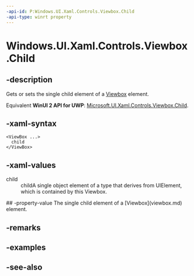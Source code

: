 ```yaml
---
-api-id: P:Windows.UI.Xaml.Controls.Viewbox.Child
-api-type: winrt property
---
```


<!-- Property syntax
public Windows.UI.Xaml.UIElement Child { get;  set; }
-->

# Windows.UI.Xaml.Controls.Viewbox.Child

## -description
Gets or sets the single child element of a [Viewbox](viewbox.md) element.

Equivalent **WinUI 2 API for UWP**: [Microsoft.UI.Xaml.Controls.Viewbox.Child](/windows/winui/api/microsoft.ui.xaml.controls.viewbox.child).

## -xaml-syntax
```xaml
<ViewBox ...>
  child
</ViewBox>
```


## -xaml-values
<dl><dt>child</dt><dd>childA single object element of a type that derives from UIElement, which is contained by this Viewbox.</dd>
</dl>
## -property-value
The single child element of a [Viewbox](viewbox.md) element.

## -remarks

## -examples

## -see-also
